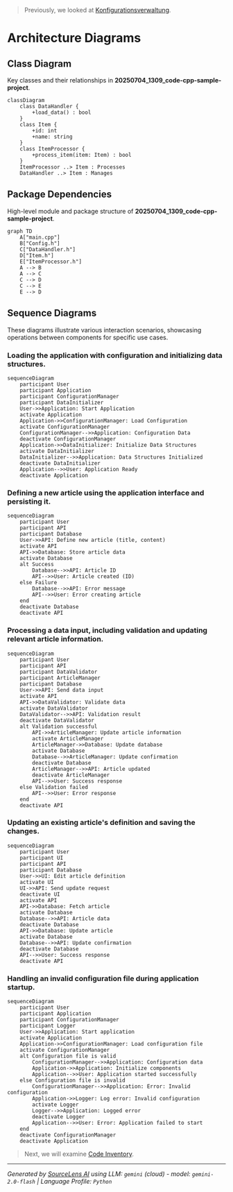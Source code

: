 > Previously, we looked at [Konfigurationsverwaltung](06_konfigurationsverwaltung.md).

# Architecture Diagrams
## Class Diagram
Key classes and their relationships in **20250704_1309_code-cpp-sample-project**.
```mermaid
classDiagram
    class DataHandler {
        +load_data() : bool
    }
    class Item {
        +id: int
        +name: string
    }
    class ItemProcessor {
        +process_item(item: Item) : bool
    }
    ItemProcessor ..> Item : Processes
    DataHandler ..> Item : Manages
```
## Package Dependencies
High-level module and package structure of **20250704_1309_code-cpp-sample-project**.
```mermaid
graph TD
    A["main.cpp"]
    B["Config.h"]
    C["DataHandler.h"]
    D["Item.h"]
    E["ItemProcessor.h"]
    A --> B
    A --> C
    C --> D
    C --> E
    E --> D
```
## Sequence Diagrams
These diagrams illustrate various interaction scenarios, showcasing operations between components for specific use cases.
### Loading the application with configuration and initializing data structures.
```mermaid
sequenceDiagram
    participant User
    participant Application
    participant ConfigurationManager
    participant DataInitializer
    User->>Application: Start Application
    activate Application
    Application->>ConfigurationManager: Load Configuration
    activate ConfigurationManager
    ConfigurationManager-->>Application: Configuration Data
    deactivate ConfigurationManager
    Application->>DataInitializer: Initialize Data Structures
    activate DataInitializer
    DataInitializer-->>Application: Data Structures Initialized
    deactivate DataInitializer
    Application-->>User: Application Ready
    deactivate Application
```
### Defining a new article using the application interface and persisting it.
```mermaid
sequenceDiagram
    participant User
    participant API
    participant Database
    User->>API: Define new article (title, content)
    activate API
    API->>Database: Store article data
    activate Database
    alt Success
        Database-->>API: Article ID
        API-->>User: Article created (ID)
    else Failure
        Database-->>API: Error message
        API-->>User: Error creating article
    end
    deactivate Database
    deactivate API
```
### Processing a data input, including validation and updating relevant article information.
```mermaid
sequenceDiagram
    participant User
    participant API
    participant DataValidator
    participant ArticleManager
    participant Database
    User->>API: Send data input
    activate API
    API->>DataValidator: Validate data
    activate DataValidator
    DataValidator-->>API: Validation result
    deactivate DataValidator
    alt Validation successful
        API->>ArticleManager: Update article information
        activate ArticleManager
        ArticleManager->>Database: Update database
        activate Database
        Database-->>ArticleManager: Update confirmation
        deactivate Database
        ArticleManager-->>API: Article updated
        deactivate ArticleManager
        API-->>User: Success response
    else Validation failed
        API-->>User: Error response
    end
    deactivate API
```
### Updating an existing article's definition and saving the changes.
```mermaid
sequenceDiagram
    participant User
    participant UI
    participant API
    participant Database
    User->>UI: Edit article definition
    activate UI
    UI->>API: Send update request
    deactivate UI
    activate API
    API->>Database: Fetch article
    activate Database
    Database-->>API: Article data
    deactivate Database
    API->>Database: Update article
    activate Database
    Database-->>API: Update confirmation
    deactivate Database
    API-->>User: Success response
    deactivate API
```
### Handling an invalid configuration file during application startup.
```mermaid
sequenceDiagram
    participant User
    participant Application
    participant ConfigurationManager
    participant Logger
    User->>Application: Start application
    activate Application
    Application->>ConfigurationManager: Load configuration file
    activate ConfigurationManager
    alt Configuration file is valid
        ConfigurationManager-->>Application: Configuration data
        Application->>Application: Initialize components
        Application-->>User: Application started successfully
    else Configuration file is invalid
        ConfigurationManager-->>Application: Error: Invalid configuration
        Application->>Logger: Log error: Invalid configuration
        activate Logger
        Logger-->>Application: Logged error
        deactivate Logger
        Application-->>User: Error: Application failed to start
    end
    deactivate ConfigurationManager
    deactivate Application
```

> Next, we will examine [Code Inventory](08_code_inventory.md).


---

*Generated by [SourceLens AI](https://github.com/openXFlow/sourceLensAI) using LLM: `gemini` (cloud) - model: `gemini-2.0-flash` | Language Profile: `Python`*
